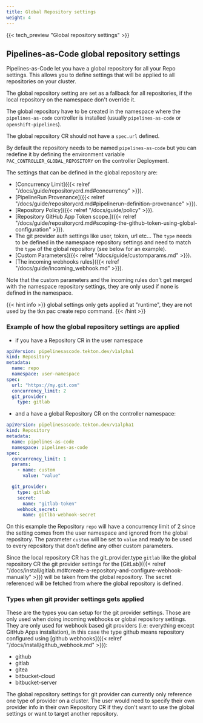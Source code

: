```yaml
---
title: Global Repository settings
weight: 4
---
```

{{< tech_preview "Global repository settings" >}}

## Pipelines-as-Code global repository settings

Pipelines-as-Code let you have a global repository for all your Repo settings.
This allows you to define settings that will be applied to all repositories on
your cluster.

The global repository setting are set as a fallback for all repositories, if
the local repository on the namespace don't override it.

The global repository have to be created in the namespace where the
`pipelines-as-code` controller is installed (usually `pipelines-as-code` or
`openshift-pipelines`).

The global repository CR should not have a `spec.url` defined.

By default the repository needs to be named `pipelines-as-code` but you can
redefine it by defining the environment variable
`PAC_CONTROLLER_GLOBAL_REPOSITORY` on the controller Deployment.

The settings that can be defined in the global repository are:

- [Concurrency Limit]({{< relref "/docs/guide/repositorycrd.md#concurrency" >}}).
- [PipelineRun Provenance]({{< relref "/docs/guide/repositorycrd.md#pipelinerun-definition-provenance" >}}).
- [Repository Policy]({{< relref "/docs/guide/policy" >}}).
- [Repository GitHub App Token scope.]({{< relref "/docs/guide/repositorycrd.md#scoping-the-github-token-using-global-configuration" >}}).
- The git provider auth settings like user, token, url etc...
  The `type` needs to be defined in the namespace repository settings and need to match the `type` of the global repository (see below for an example).
- [Custom Parameters]({{< relref "/docs/guide/customparams.md" >}}).
- [The incoming webhooks rules]({{< relref "/docs/guide/incoming_webhook.md" >}}).

Note that the custom parameters and the incoming rules don't get merged with the
namespace repository settings, they are only used if none is defined in the namespace.

{{< hint info >}}
global settings only gets applied at "runtime", they are not used by the tkn pac create repo command.
{{< /hint >}}

### Example of how the global repository settings are applied

- if you have a Repository CR in the user namespace

```yaml
apiVersion: pipelinesascode.tekton.dev/v1alpha1
kind: Repository
metadata:
  name: repo
  namespace: user-namespace
spec:
  url: "https://my.git.com"
  concurrency_limit: 2
  git_provider:
    type: gitlab
```

- and a have a global Repository CR on the controller namespace:

```yaml
apiVersion: pipelinesascode.tekton.dev/v1alpha1
kind: Repository
metadata:
  name: pipelines-as-code
  namespace: pipelines-as-code
spec:
  concurrency_limit: 1
  params:
    - name: custom
      value: "value"

  git_provider:
    type: gitlab
    secret:
      name: "gitlab-token"
    webhook_secret:
      name: gitlba-webhook-secret
```

On this example the Repository `repo` will have a concurrency limit of 2 since
the setting comes from the user namespace and ignored from the global repository. The
parameter `custom` will be set to `value` and ready to be used to every
repository that don't define any other custom parameters.

Since the local repository CR has the git_provider.type `gitlab` like the
global repository CR the git provider settings for the
[GitLab]({{< relref "/docs/install/gitlab.md#create-a-repository-and-configure-webhook-manually" >}})
will be taken from the global repository. The secret referenced will be fetched
from where the global repository is defined.

### Types when git provider settings gets applied

These are the types you can setup for the git provider settings. Those are
only used when doing incoming webhooks or global repository settings. They are
only used for webhook based git providers (i.e: everything except GitHub Apps
installation), in this case the type github means repository configured using
[github webhooks]({{< relref "/docs/install/github_webhook.md" >}}):

- github
- gitlab
- gitea
- bitbucket-cloud
- bitbucket-server

The global repository settings for git provider can currently only reference one
type of provider on a cluster. The user would need to specify their own provider
info in their own Repository CR if they don't want to use the global settings or
want to target another repository.

